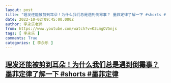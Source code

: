 ```yaml
---
layout: post
title: "理发还能被剪到耳朵！为什么我们总是遇到倒霉事？ 墨菲定律了解一下 #shorts #墨菲定律"
date: 2022-10-02T09:45:00.000Z
author: 李永乐老师
from: https://www.youtube.com/watch?v=K3LmgOV5njs
tags: [ 李永乐 ]
comments: True
categories: [ 李永乐 ]
---
```

<!--1664703900000-->
[理发还能被剪到耳朵！为什么我们总是遇到倒霉事？ 墨菲定律了解一下 #shorts #墨菲定律](https://www.youtube.com/watch?v=K3LmgOV5njs)
------

<div>

</div>
